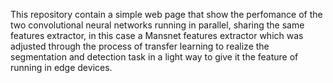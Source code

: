 This repository contain a simple web page that show the perfomance of the two convolutional neural  networks  running in parallel, sharing the same features extractor, in this case a Mansnet features extractor which was adjusted through the process of transfer learning to realize the segmentation and detection task in a light way to give it the feature of running in edge devices.